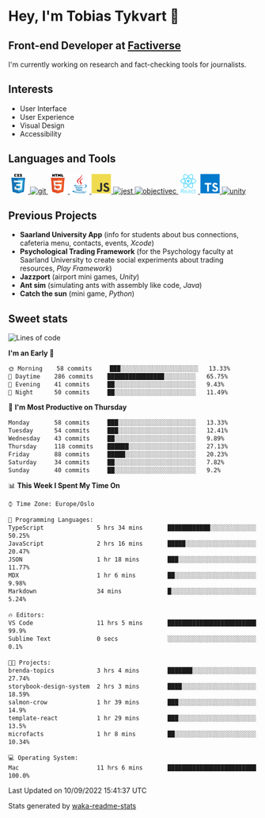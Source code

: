 # Hey, I'm Tobias Tykvart 🦉
## Front-end Developer at [Factiverse](https://www.factiverse.no/)

I'm currently working on research and fact-checking tools for journalists.

## Interests

- User Interface
- User Experience
- Visual Design
- Accessibility

## Languages and Tools
<p align="left"> <a href="https://www.w3schools.com/css/" target="_blank" rel="noreferrer"> <img src="https://raw.githubusercontent.com/devicons/devicon/master/icons/css3/css3-original-wordmark.svg" alt="css3" width="40" height="40"/> </a> <a href="https://git-scm.com/" target="_blank" rel="noreferrer"> <img src="https://www.vectorlogo.zone/logos/git-scm/git-scm-icon.svg" alt="git" width="40" height="40"/> </a> <a href="https://www.w3.org/html/" target="_blank" rel="noreferrer"> <img src="https://raw.githubusercontent.com/devicons/devicon/master/icons/html5/html5-original-wordmark.svg" alt="html5" width="40" height="40"/> </a> <a href="https://www.java.com" target="_blank" rel="noreferrer"> <img src="https://raw.githubusercontent.com/devicons/devicon/master/icons/java/java-original.svg" alt="java" width="40" height="40"/> </a> <a href="https://developer.mozilla.org/en-US/docs/Web/JavaScript" target="_blank" rel="noreferrer"> <img src="https://raw.githubusercontent.com/devicons/devicon/master/icons/javascript/javascript-original.svg" alt="javascript" width="40" height="40"/> </a> <a href="https://jestjs.io" target="_blank" rel="noreferrer"> <img src="https://www.vectorlogo.zone/logos/jestjsio/jestjsio-icon.svg" alt="jest" width="40" height="40"/> </a> <a href="https://developer.apple.com/library/archive/documentation/Cocoa/Conceptual/ProgrammingWithObjectiveC/Introduction/Introduction.html" target="_blank" rel="noreferrer"> <img src="https://www.vectorlogo.zone/logos/apple_objectivec/apple_objectivec-icon.svg" alt="objectivec" width="40" height="40"/> </a> <a href="https://reactjs.org/" target="_blank" rel="noreferrer"> <img src="https://raw.githubusercontent.com/devicons/devicon/master/icons/react/react-original-wordmark.svg" alt="react" width="40" height="40"/> </a> <a href="https://www.typescriptlang.org/" target="_blank" rel="noreferrer"> <img src="https://raw.githubusercontent.com/devicons/devicon/master/icons/typescript/typescript-original.svg" alt="typescript" width="40" height="40"/> </a> <a href="https://unity.com/" target="_blank" rel="noreferrer"> <img src="https://www.vectorlogo.zone/logos/unity3d/unity3d-icon.svg" alt="unity" width="40" height="40"/> </a> </p>

## Previous Projects

- **Saarland University App** (info for students about bus connections, cafeteria menu, contacts, events, *Xcode*)
- **Psychological Trading Framework** (for the Psychology faculty at Saarland University to create social experiments about trading resources, *Play Framework*)
- **Jazzport** (airport mini games, *Unity*)
- **Ant sim** (simulating ants with assembly like code, *Java*)
- **Catch the sun** (mini game, *Python*)

## Sweet stats

<!--START_SECTION:waka-->
![Lines of code](https://img.shields.io/badge/From%20Hello%20World%20I%27ve%20Written-78%20Thousand%20lines%20of%20code-blue)

**I'm an Early 🐤** 

```text
🌞 Morning    58 commits     ███░░░░░░░░░░░░░░░░░░░░░░   13.33% 
🌆 Daytime    286 commits    ████████████████░░░░░░░░░   65.75% 
🌃 Evening    41 commits     ██░░░░░░░░░░░░░░░░░░░░░░░   9.43% 
🌙 Night      50 commits     ██░░░░░░░░░░░░░░░░░░░░░░░   11.49%

```
📅 **I'm Most Productive on Thursday** 

```text
Monday       58 commits     ███░░░░░░░░░░░░░░░░░░░░░░   13.33% 
Tuesday      54 commits     ███░░░░░░░░░░░░░░░░░░░░░░   12.41% 
Wednesday    43 commits     ██░░░░░░░░░░░░░░░░░░░░░░░   9.89% 
Thursday     118 commits    ██████░░░░░░░░░░░░░░░░░░░   27.13% 
Friday       88 commits     █████░░░░░░░░░░░░░░░░░░░░   20.23% 
Saturday     34 commits     ██░░░░░░░░░░░░░░░░░░░░░░░   7.82% 
Sunday       40 commits     ██░░░░░░░░░░░░░░░░░░░░░░░   9.2%

```


📊 **This Week I Spent My Time On** 

```text
⌚︎ Time Zone: Europe/Oslo

💬 Programming Languages: 
TypeScript               5 hrs 34 mins       ████████████░░░░░░░░░░░░░   50.25% 
JavaScript               2 hrs 16 mins       █████░░░░░░░░░░░░░░░░░░░░   20.47% 
JSON                     1 hr 18 mins        ███░░░░░░░░░░░░░░░░░░░░░░   11.77% 
MDX                      1 hr 6 mins         ██░░░░░░░░░░░░░░░░░░░░░░░   9.98% 
Markdown                 34 mins             █░░░░░░░░░░░░░░░░░░░░░░░░   5.24%

🔥 Editors: 
VS Code                  11 hrs 5 mins       █████████████████████████   99.9% 
Sublime Text             0 secs              ░░░░░░░░░░░░░░░░░░░░░░░░░   0.1%

🐱‍💻 Projects: 
brenda-topics            3 hrs 4 mins        ███████░░░░░░░░░░░░░░░░░░   27.74% 
storybook-design-system  2 hrs 3 mins        ████░░░░░░░░░░░░░░░░░░░░░   18.59% 
salmon-crow              1 hr 39 mins        ███░░░░░░░░░░░░░░░░░░░░░░   14.9% 
template-react           1 hr 29 mins        ███░░░░░░░░░░░░░░░░░░░░░░   13.5% 
microfacts               1 hr 8 mins         ██░░░░░░░░░░░░░░░░░░░░░░░   10.34%

💻 Operating System: 
Mac                      11 hrs 6 mins       █████████████████████████   100.0%

```


 Last Updated on 10/09/2022 15:41:37 UTC
<!--END_SECTION:waka-->
Stats generated by [waka-readme-stats](https://github.com/anmol098/waka-readme-stats)
